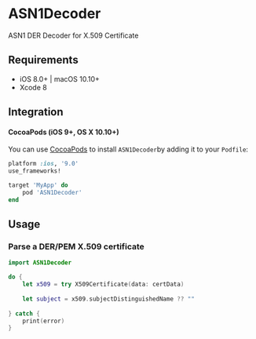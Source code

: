 # ASN1Decoder
ASN1 DER Decoder for X.509 Certificate

## Requirements

- iOS 8.0+ | macOS 10.10+ 
- Xcode 8

## Integration

#### CocoaPods (iOS 9+, OS X 10.10+)

You can use [CocoaPods](http://cocoapods.org/) to install `ASN1Decoder`by adding it to your `Podfile`:

```ruby
platform :ios, '9.0'
use_frameworks!

target 'MyApp' do
	pod 'ASN1Decoder'
end
```

## Usage

### Parse a DER/PEM X.509 certificate

``` swift
import ASN1Decoder

do {
    let x509 = try X509Certificate(data: certData)
                
    let subject = x509.subjectDistinguishedName ?? ""
                
} catch {
    print(error)
}
```
